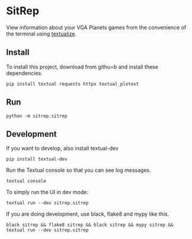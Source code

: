 # SitRep

View information about your VGA Planets games from the convenience of the terminal using [textualize](https://www.textualize.io/).

## Install

To install this project, download from githu=b and install these dependencies.

```
pip install textual requests httpx textual_plotext
```

## Run

```
python -m sitrep.sitrep
```

## Development

If you want to develop, also install textual-dev

```
pip install textual-dev
```

Run the Textual console so that you can see log messages.

```
textual console
```

To simply run the UI in dev mode:

```
textual run --dev sitrep.sitrep
```

If you are doing development, use black, flake8 and mypy like this.

```
black sitrep && flake8 sitrep && black sitrep && mypy sitrep && textual run --dev sitrep.sitrep
```
